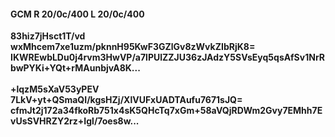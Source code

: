 #### GCM R 20/0c/400 L 20/0c/400
**83hiz7jHsct1T/vd**<br/>**wxMhcem7xe1uzm/pknnH95KwF3GZlGv8zWvkZIbRjK8=**<br/>**IKWREwbLDu0j4rvm3HwVP/a7lPUlZZJU36zJAdzY5SVsEyq5qsAfSv1NrRbwPYKi+YQt+rMAunbjvA8K...**<br/><br/>
**+lqzM5sXaV53yPEV**<br/>**7LkV+yt+QSmaQI/kgsHZj/XlVUFxUADTAufu7671sJQ=**<br/>**cfmJt2j172a34fkoRb751x4sK5QHcTq7xGm+58aVQjRDWm2Gvy7EMhh7EvUsSVHRZY2rz+Igl/7oes8w...**